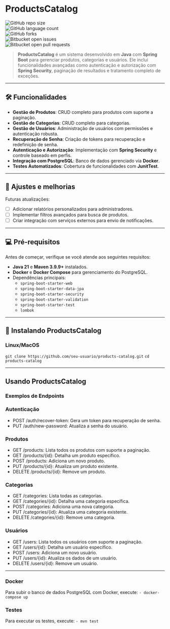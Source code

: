 # ProductsCatalog

![GitHub repo size](https://img.shields.io/github/repo-size/iuricode/README-template?style=for-the-badge)  
![GitHub language count](https://img.shields.io/badge/Java-ED8B00?style=for-the-badge&logo=java&logoColor=white)  
![GitHub forks](https://img.shields.io/github/forks/iuricode/README-template?style=for-the-badge)  
![Bitbucket open issues](https://img.shields.io/bitbucket/issues/iuricode/README-template?style=for-the-badge)  
![Bitbucket open pull requests](https://img.shields.io/bitbucket/pr-raw/iuricode/README-template?style=for-the-badge)  

> **ProductsCatalog** é um sistema desenvolvido em **Java** com **Spring Boot** para gerenciar produtos, categorias e usuários. Ele inclui funcionalidades avançadas como autenticação e autorização com **Spring Security**, paginação de resultados e tratamento completo de exceções.

---

## 🛠️ Funcionalidades

- **Gestão de Produtos**: CRUD completo para produtos com suporte a paginação.  
- **Gestão de Categorias**: CRUD completo para categorias.  
- **Gestão de Usuários**: Administração de usuários com permissões e autenticação robusta.  
- **Recuperação de Senha**: Criação de tokens para recuperação e redefinição de senha.  
- **Autenticação e Autorização**: Implementação com **Spring Security** e controle baseado em perfis.  
- **Integração com PostgreSQL**: Banco de dados gerenciado via **Docker**.  
- **Testes Automatizados**: Cobertura de funcionalidades com **JunitTest**.

---

## 🎯 Ajustes e melhorias

Futuras atualizações:  

- [ ] Adicionar relatórios personalizados para administradores.  
- [ ] Implementar filtros avançados para busca de produtos.  
- [ ] Criar integração com serviços externos para envio de notificações.

---

## 💻 Pré-requisitos

Antes de começar, verifique se você atende aos seguintes requisitos:

- **Java 21** e **Maven 3.9.9+** instalados.  
- **Docker** e **Docker Compose** para gerenciamento do PostgreSQL.  
- Dependências principais:  
  - `spring-boot-starter-web`  
  - `spring-boot-starter-data-jpa`  
  - `spring-boot-starter-security`  
  - `spring-boot-starter-validation`  
  - `spring-boot-starter-test`  
  - `lombok`

---

## 🚀 Instalando ProductsCatalog

### Linux/MacOS
```git clone https://github.com/seu-usuario/products-catalog.git```
```cd products-catalog```

---

## Usando ProductsCatalog

### Exemplos de Endpoints

### Autenticação
 - POST /auth/recover-token: Gera um token para recuperação de senha.
 - PUT /auth/new-password: Atualiza a senha do usuário.

### Produtos
- GET /products: Lista todos os produtos com suporte a paginação.
- GET /products/{id}: Detalha um produto específico.
- POST /products: Adiciona um novo produto.
- PUT /products/{id}: Atualiza um produto existente.
- DELETE /products/{id}: Remove um produto.

### Categorias
- GET /categories: Lista todas as categorias.
- GET /categories/{id}: Detalha uma categoria específica.
- POST /categories: Adiciona uma nova categoria.
- PUT /categories/{id}: Atualiza uma categoria existente.
- DELETE /categories/{id}: Remove uma categoria.

### Usuários
- GET /users: Lista todos os usuários com suporte a paginação.
- GET /users/{id}: Detalha um usuário específico.
- POST /users: Adiciona um novo usuário.
- PUT /users/{id}: Atualiza os dados de um usuário.
- DELETE /users/{id}: Remove um usuário.

---

### Docker
Para subir o banco de dados PostgreSQL com Docker, execute:
```- docker-compose up```

### Testes
Para executar os testes, execute:
```- mvn test```
